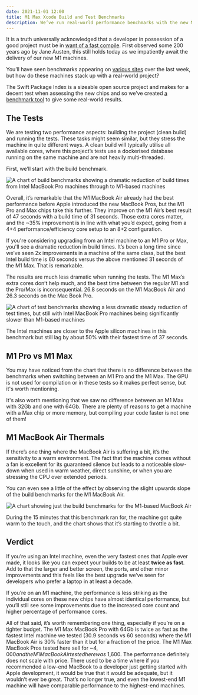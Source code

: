 ```yaml
---
date: 2021-11-01 12:00
title: M1 Max Xcode Build and Test Benchmarks
description: We’ve run real-world performance benchmarks with the new M1 MacBook Pro machines against M1 and Intel machines.
---
```


It is a truth universally acknowledged that a developer in possession of a good project must be in [want of a fast compile](https://en.wikiquote.org/wiki/Jane_Austen#Pride_and_Prejudice). First observed some 200 years ago by Jane Austen, this still holds today as we impatiently await the delivery of our new M1 machines.

You’ll have seen benchmarks appearing on [various sites](https://www.anandtech.com/show/17024/apple-m1-max-performance-review) over the last week, but how do these machines stack up with a real-world project?

The Swift Package Index is a sizeable open source project and makes for a decent test when assessing the new chips and so we’ve created [a benchmark tool](https://github.com/SwiftPackageIndex/spi-benchmark) to give some real-world results.

## The Tests

We are testing two performance aspects: building the project (clean build) and running the tests. These tasks might seem similar, but they stress the machine in quite different ways. A clean build will typically utilise all available cores, where this project’s tests use a dockerised database running on the same machine and are not heavily multi-threaded.

First, we’ll start with the build benchmark.

![A chart of build benchmarks showing a dramatic reduction of build times from Intel MacBook Pro machines through to M1-based machines](/images/m1-max-benchmarks-build.png)

Overall, it’s remarkable that the M1 MacBook Air already had the best performance before Apple introduced the new MacBook Pros, but the M1 Pro and Max chips take this further. They improve on the M1 Air’s best result of 47 seconds with a build time of 31 seconds. Those extra cores matter, and the ~35% improvement is in line with what you’d expect, going from a 4+4 performance/efficiency core setup to an 8+2 configuration.

If you're considering upgrading from an Intel machine to an M1 Pro or Max, you'll see a dramatic reduction in build times. It’s been a long time since we’ve seen 2x improvements in a machine of the same class, but the best Intel build time is 60 seconds versus the above mentioned 31 seconds of the M1 Max. That is remarkable.

The results are much less dramatic when running the tests. The M1 Max’s extra cores don’t help much, and the best time between the regular M1 and the Pro/Max is inconsequential. 26.8 seconds on the M1 MacBook Air and 26.3 seconds on the Mac Book Pro.

![A chart of test benchmarks showing a less dramatic steady reduction of test times, but still with Intel MacBook Pro machines being significantly slower than M1-based machines](/images/m1-max-benchmarks-tests.png)

The Intel machines are closer to the Apple silicon machines in this benchmark but still lag by about 50% with their fastest time of 37 seconds.

## M1 Pro vs M1 Max

You may have noticed from the chart that there is no difference between the benchmarks when switching between an M1 Pro and the M1 Max. The GPU is not used for compilation or in these tests so it makes perfect sense, but it's worth mentioning.

It's also worth mentioning that we saw no difference between an M1 Max with 32Gb and one with 64Gb. There are plenty of reasons to get a machine with a Max chip or more memory, but compiling your code faster is not one of them!

## M1 MacBook Air Thermals

If there’s one thing where the MacBook Air is suffering a bit, it’s the sensitivity to a warm environment. The fact that the machine comes without a fan is excellent for its guaranteed silence but leads to a noticeable slow-down when used in warm weather, direct sunshine, or when you are stressing the CPU over extended periods.

You can even see a little of the effect by observing the slight upwards slope of the build benchmarks for the M1 MacBook Air.

![A chart showing just the build benchmarks for the M1-based MacBook Air](/images/m1-macbook-air–build-benchmarks.png)

During the 15 minutes that this benchmark ran for, the machine got quite warm to the touch, and the chart shows that it’s starting to throttle a bit.

## Verdict

If you’re using an Intel machine, even the very fastest ones that Apple ever made, it looks like you can expect your builds to be at least **twice as fast**. Add to that the larger and better screen, the ports, and other minor improvements and this feels like the best upgrade we’ve seen for developers who prefer a laptop in at least a decade.

If you’re on an M1 machine, the performance is less striking as the individual cores on these new chips have almost identical performance, but you’ll still see some improvements due to the increased core count and higher percentage of performance cores.

All of that said, it’s worth remembering one thing, especially if you’re on a tighter budget. The M1 Max MacBook Pro with 64Gb is twice as fast as the fastest Intel machine we tested (30.9 seconds vs 60 seconds) where the M1 MacBook Air is 30% faster than it but for a fraction of the price. The M1 Max MacBook Pros tested here sell for ~$4,000 and the M1 MacBook Air tested here was ~$1,600. The performance definitely does not scale with price. There used to be a time where if you recommended a low-end MacBook to a developer just getting started with Apple development, it would be true that it would be adequate, but it wouldn’t ever be great. That’s no longer true, and even the lowest-end M1 machine will have comparable performance to the highest-end machines.
